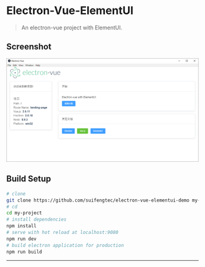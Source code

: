 # Electron-Vue-ElementUI

> An electron-vue project with ElementUI.

## Screenshot

![s](s/001.png)

## Build Setup

``` bash
# clone
git clone https://github.com/suifengtec/electron-vue-elementui-demo my-project
# cd
cd my-project
# install dependencies
npm install
# serve with hot reload at localhost:9080
npm run dev
# build electron application for production
npm run build

```

---
